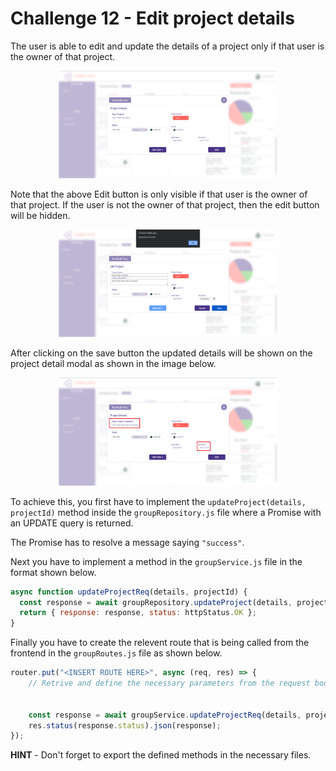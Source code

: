 # Challenge 12 - Edit project details

The user is able to edit and update the details of a project only if that user is the owner of that project.

<p align="center">
  <img src="./images/9a.png" width="350px">
</p>

Note that the above Edit button is only visible if that user is the owner of that project. If the user is not the owner of that project, then the edit button will be hidden.

<p align="center">
  <img src="./images/9b.png" width="350px">
</p>

After clicking on the save button the updated details will be shown on the project detail modal as shown in the image below.

<p align="center">
  <img src="./images/9c.png" width="350px">
</p>

To achieve this, you first have to implement the `updateProject(details, projectId)` method inside the `groupRepository.js` file where a Promise with an UPDATE query is returned. 

The Promise has to resolve a message saying `"success"`.

Next you have to implement a method in the `groupService.js` file in the format shown below.

```javascript
async function updateProjectReq(details, projectId) {
  const response = await groupRepository.updateProject(details, projectId);
  return { response: response, status: httpStatus.OK };
}
```

Finally you have to create the relevent route that is being called from the frontend in the `groupRoutes.js` file as shown below.

```javascript
router.put("<INSERT ROUTE HERE>", async (req, res) => {
    // Retrive and define the necessary parameters from the request body and parameter here


    const response = await groupService.updateProjectReq(details, projectId);
    res.status(response.status).json(response);
});
```

**HINT** - Don't forget to export the defined methods in the necessary files.